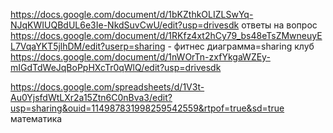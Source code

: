 https://docs.google.com/document/d/1bKZthkOLIZLSwYq-NJqKWIUQBdUL6e3Ie-NkdSuvCwU/edit?usp=drivesdk ответы на вопрос
https://docs.google.com/document/d/1RKfz4xt2hCy79_bs48eTsZMwneuyEL7VqaYKT5jlhDM/edit?userp=sharing - фитнес диаграмма=sharing клуб
https://docs.google.com/document/d/1nWOrTn-zxfYkgaWZEy-mIGdTdWeJqBoPpHXcTr0qWlQ/edit?usp=drivesdk

https://docs.google.com/spreadsheets/d/1V3t-Au0YjsfdWtLXr2a15Ztn6C0nBva3/edit?usp=sharing&ouid=114987831998259542559&rtpof=true&sd=true математика
